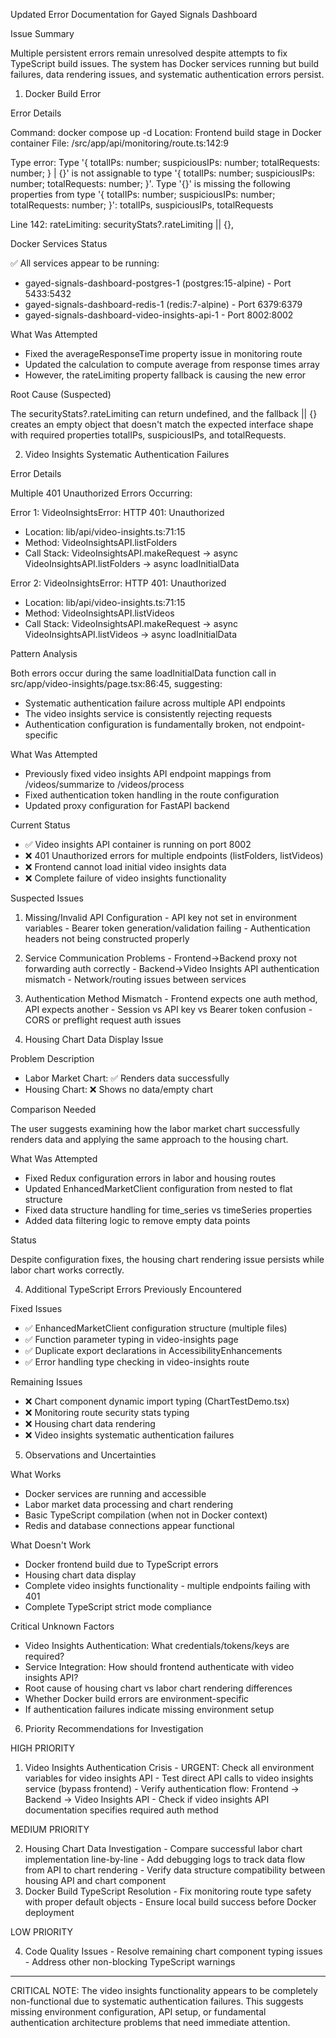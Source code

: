  Updated Error Documentation for Gayed Signals Dashboard

  Issue Summary

  Multiple persistent errors remain unresolved despite attempts to fix TypeScript build issues. The system has Docker services running
  but build failures, data rendering issues, and systematic authentication errors persist.

  1. Docker Build Error

  Error Details

  Command: docker compose up -d
  Location: Frontend build stage in Docker container
  File: /src/app/api/monitoring/route.ts:142:9

  Type error: Type '{ totalIPs: number; suspiciousIPs: number; totalRequests: number; } | {}' is not assignable to type '{ totalIPs: 
  number; suspiciousIPs: number; totalRequests: number; }'.
  Type '{}' is missing the following properties from type '{ totalIPs: number; suspiciousIPs: number; totalRequests: number; }':
  totalIPs, suspiciousIPs, totalRequests

  Line 142: rateLimiting: securityStats?.rateLimiting || {},

  Docker Services Status

  ✅ All services appear to be running:
  - gayed-signals-dashboard-postgres-1 (postgres:15-alpine) - Port 5433:5432
  - gayed-signals-dashboard-redis-1 (redis:7-alpine) - Port 6379:6379
  - gayed-signals-dashboard-video-insights-api-1 - Port 8002:8002

  What Was Attempted

  - Fixed the averageResponseTime property issue in monitoring route
  - Updated the calculation to compute average from response times array
  - However, the rateLimiting property fallback is causing the new error

  Root Cause (Suspected)

  The securityStats?.rateLimiting can return undefined, and the fallback || {} creates an empty object that doesn't match the expected
  interface shape with required properties totalIPs, suspiciousIPs, and totalRequests.

  2. Video Insights Systematic Authentication Failures

  Error Details

  Multiple 401 Unauthorized Errors Occurring:

  Error 1: VideoInsightsError: HTTP 401: Unauthorized
  - Location: lib/api/video-insights.ts:71:15
  - Method: VideoInsightsAPI.listFolders
  - Call Stack: VideoInsightsAPI.makeRequest → async VideoInsightsAPI.listFolders → async loadInitialData

  Error 2: VideoInsightsError: HTTP 401: Unauthorized
  - Location: lib/api/video-insights.ts:71:15
  - Method: VideoInsightsAPI.listVideos
  - Call Stack: VideoInsightsAPI.makeRequest → async VideoInsightsAPI.listVideos → async loadInitialData

  Pattern Analysis

  Both errors occur during the same loadInitialData function call in src/app/video-insights/page.tsx:86:45, suggesting:
  - Systematic authentication failure across multiple API endpoints
  - The video insights service is consistently rejecting requests
  - Authentication configuration is fundamentally broken, not endpoint-specific

  What Was Attempted

  - Previously fixed video insights API endpoint mappings from /videos/summarize to /videos/process
  - Fixed authentication token handling in the route configuration
  - Updated proxy configuration for FastAPI backend

  Current Status

  - ✅ Video insights API container is running on port 8002
  - ❌ 401 Unauthorized errors for multiple endpoints (listFolders, listVideos)
  - ❌ Frontend cannot load initial video insights data
  - ❌ Complete failure of video insights functionality

  Suspected Issues

  1. Missing/Invalid API Configuration
    - API key not set in environment variables
    - Bearer token generation/validation failing
    - Authentication headers not being constructed properly
  2. Service Communication Problems
    - Frontend→Backend proxy not forwarding auth correctly
    - Backend→Video Insights API authentication mismatch
    - Network/routing issues between services
  3. Authentication Method Mismatch
    - Frontend expects one auth method, API expects another
    - Session vs API key vs Bearer token confusion
    - CORS or preflight request auth issues

  3. Housing Chart Data Display Issue

  Problem Description

  - Labor Market Chart: ✅ Renders data successfully
  - Housing Chart: ❌ Shows no data/empty chart

  Comparison Needed

  The user suggests examining how the labor market chart successfully renders data and applying the same approach to the housing chart.

  What Was Attempted

  - Fixed Redux configuration errors in labor and housing routes
  - Updated EnhancedMarketClient configuration from nested to flat structure
  - Fixed data structure handling for time_series vs timeSeries properties
  - Added data filtering logic to remove empty data points

  Status

  Despite configuration fixes, the housing chart rendering issue persists while labor chart works correctly.

  4. Additional TypeScript Errors Previously Encountered

  Fixed Issues

  - ✅ EnhancedMarketClient configuration structure (multiple files)
  - ✅ Function parameter typing in video-insights page
  - ✅ Duplicate export declarations in AccessibilityEnhancements
  - ✅ Error handling type checking in video-insights route

  Remaining Issues

  - ❌ Chart component dynamic import typing (ChartTestDemo.tsx)
  - ❌ Monitoring route security stats typing
  - ❌ Housing chart data rendering
  - ❌ Video insights systematic authentication failures

  5. Observations and Uncertainties

  What Works

  - Docker services are running and accessible
  - Labor market data processing and chart rendering
  - Basic TypeScript compilation (when not in Docker context)
  - Redis and database connections appear functional

  What Doesn't Work

  - Docker frontend build due to TypeScript errors
  - Housing chart data display
  - Complete video insights functionality - multiple endpoints failing with 401
  - Complete TypeScript strict mode compliance

  Critical Unknown Factors

  - Video Insights Authentication: What credentials/tokens/keys are required?
  - Service Integration: How should frontend authenticate with video insights API?
  - Root cause of housing chart vs labor chart rendering differences
  - Whether Docker build errors are environment-specific
  - If authentication failures indicate missing environment setup

  6. Priority Recommendations for Investigation

  HIGH PRIORITY

  1. Video Insights Authentication Crisis
    - URGENT: Check all environment variables for video insights API
    - Test direct API calls to video insights service (bypass frontend)
    - Verify authentication flow: Frontend → Backend → Video Insights API
    - Check if video insights API documentation specifies required auth method

  MEDIUM PRIORITY

  2. Housing Chart Data Investigation
    - Compare successful labor chart implementation line-by-line
    - Add debugging logs to track data flow from API to chart rendering
    - Verify data structure compatibility between housing API and chart component
  3. Docker Build TypeScript Resolution
    - Fix monitoring route type safety with proper default objects
    - Ensure local build success before Docker deployment

  LOW PRIORITY

  4. Code Quality Issues
    - Resolve remaining chart component typing issues
    - Address other non-blocking TypeScript warnings

  ---
  CRITICAL NOTE: The video insights functionality appears to be completely non-functional due to systematic authentication failures.
  This suggests missing environment configuration, API setup, or fundamental authentication architecture problems that need immediate
  attention.
